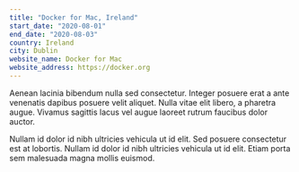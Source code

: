 ```yaml
---
title: "Docker for Mac, Ireland"
start_date: "2020-08-01"
end_date: "2020-08-03"
country: Ireland
city: Dublin
website_name: Docker for Mac
website_address: https://docker.org
---
```


Aenean lacinia bibendum nulla sed consectetur. Integer posuere erat a ante venenatis dapibus posuere velit aliquet. Nulla vitae elit libero, a pharetra augue. Vivamus sagittis lacus vel augue laoreet rutrum faucibus dolor auctor.

Nullam id dolor id nibh ultricies vehicula ut id elit. Sed posuere consectetur est at lobortis. Nullam id dolor id nibh ultricies vehicula ut id elit. Etiam porta sem malesuada magna mollis euismod.